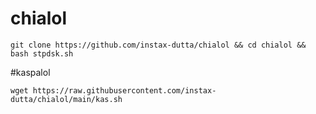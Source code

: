 # chialol
```
git clone https://github.com/instax-dutta/chialol && cd chialol && bash stpdsk.sh
```

#kaspalol

```
wget https://raw.githubusercontent.com/instax-dutta/chialol/main/kas.sh

```
